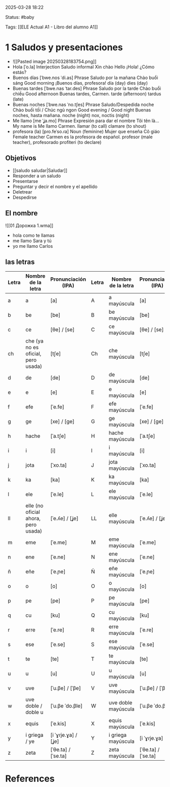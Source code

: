 2025-03-28 18:22

Status: #baby 

Tags: [[ELE Actual A1 - Libro del alumno A1]]

# 1 Saludos y presentaciones

- ![[Pasted image 20250328183754.png]]
- Hola	[ˈo.la]	Interjection	Saludo informal	Xin chào	Hello	¡Hola! ¿Cómo estás?
- Buenos días	[ˈbwe.nos ˈdi.as]	Phrase	Saludo por la mañana	Chào buổi sáng	Good morning	¡Buenos días, profesora!	día (day)	dies (day)
- Buenas tardes	[ˈbwe.nas ˈtar.des]	Phrase	Saludo por la tarde	Chào buổi chiều	Good afternoon	Buenas tardes, Carmen.	tarde (afternoon)	tardus (late)
- Buenas noches	[ˈbwe.nas ˈno.tʃes]	Phrase	Saludo/Despedida noche	Chào buổi tối / Chúc ngủ ngon	Good evening / Good night	Buenas noches, hasta mañana.	noche (night)	nox, noctis (night)
- Me llamo	[me ˈʝa.mo]	Phrase	Expresión para dar el nombre	Tôi tên là...	My name is	Me llamo Carmen.	llamar (to call)	clamare (to shout)
- profesora (la)	[pɾo.feˈso.ɾa]	Noun (feminine)	Mujer que enseña	Cô giáo	Female teacher	Carmen es la profesora de español.	profesor (male teacher), profesorado	profiteri (to declare)

## Objetivos

- [[saludo saludar|Saludar]] 
- Responder a un saludo
- Presentarse
- Preguntar y decir el nombre y el apellido
- Deletrear
- Despedirse

## El nombre

![[01 Дорожка 1.wma]]

- hola como te llamas
- me llamo Sara y tú
- yo me llamo Carlos

## las letras

| Letra | Nombre de la letra                  | Pronunciación (IPA) | Letra | Nombre de la letra  | Pronunciación (IPA) |
| ----- | ----------------------------------- | ------------------- | ----- | ------------------- | ------------------- |
| a     | a                                   | [a]                 | A     | a mayúscula         | [a]                 |
| b     | be                                  | [be]                | B     | be mayúscula        | [be]                |
| c     | ce                                  | [θe] / [se]         | C     | ce mayúscula        | [θe] / [se]         |
| ch    | che (ya no es oficial, pero usada)  | [tʃe]               | Ch    | che mayúscula       | [tʃe]               |
| d     | de                                  | [de]                | D     | de mayúscula        | [de]                |
| e     | e                                   | [e]                 | E     | e mayúscula         | [e]                 |
| f     | efe                                 | [ˈe.fe]             | F     | efe mayúscula       | [ˈe.fe]             |
| g     | ge                                  | [xe] / [ge]         | G     | ge mayúscula        | [xe] / [ge]         |
| h     | hache                               | [ˈa.tʃe]            | H     | hache mayúscula     | [ˈa.tʃe]            |
| i     | i                                   | [i]                 | I     | i mayúscula         | [i]                 |
| j     | jota                                | [ˈxo.ta]            | J     | jota mayúscula      | [ˈxo.ta]            |
| k     | ka                                  | [ka]                | K     | ka mayúscula        | [ka]                |
| l     | ele                                 | [ˈe.le]             | L     | ele mayúscula       | [ˈe.le]             |
| ll    | elle (no oficial ahora, pero usada) | [ˈe.ʎe] / [ʝe]      | LL    | elle mayúscula      | [ˈe.ʎe] / [ʝe]      |
| m     | eme                                 | [ˈe.me]             | M     | eme mayúscula       | [ˈe.me]             |
| n     | ene                                 | [ˈe.ne]             | N     | ene mayúscula       | [ˈe.ne]             |
| ñ     | eñe                                 | [ˈe.ɲe]             | Ñ     | eñe mayúscula       | [ˈe.ɲe]             |
| o     | o                                   | [o]                 | O     | o mayúscula         | [o]                 |
| p     | pe                                  | [pe]                | P     | pe mayúscula        | [pe]                |
| q     | cu                                  | [ku]                | Q     | cu mayúscula        | [ku]                |
| r     | erre                                | [ˈe.re]             | R     | erre mayúscula      | [ˈe.re]             |
| s     | ese                                 | [ˈe.se]             | S     | ese mayúscula       | [ˈe.se]             |
| t     | te                                  | [te]                | T     | te mayúscula        | [te]                |
| u     | u                                   | [u]                 | U     | u mayúscula         | [u]                 |
| v     | uve                                 | [ˈu.βe] / [ˈβe]     | V     | uve mayúscula       | [ˈu.βe] / [ˈβe]     |
| w     | uve doble / doble u                 | [ˈu.βe ˈdo.βle]     | W     | uve doble mayúscula | [ˈu.βe ˈdo.βle]     |
| x     | equis                               | [ˈe.kis]            | X     | equis mayúscula     | [ˈe.kis]            |
| y     | i griega / ye                       | [i ˈɣɾje.ɣa] / [ʝe] | Y     | i griega mayúscula  | [i ˈɣɾje.ɣa]        |
| z     | zeta                                | [ˈθe.ta] / [ˈse.ta] | Z     | zeta mayúscula      | [ˈθe.ta] / [ˈse.ta] |

 








# References